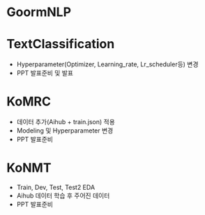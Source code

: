 # GoormNLP

# TextClassification
* Hyperparameter(Optimizer, Learning_rate, Lr_scheduler등) 변경
* PPT 발표준비 및 발표

# KoMRC
* 데이터 추가(Aihub + train.json) 적용
* Modeling 및 Hyperparameter 변경
* PPT 발표준비

# KoNMT
* Train, Dev, Test, Test2 EDA
* Aihub 데이터 학습 후 주어진 데이터 
* PPT 발표준비
